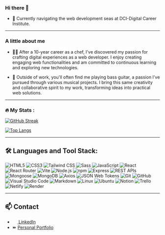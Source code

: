 ### Hi there 👋

- 🌱 Currently navigating the web development seas at DCI-Digital Career Institute.

---

### A little about me

- 👨‍💻 After a 10-year career as a chef, I've discovered my passion for crafting digital experiences as a web developer. I enjoy creating engaging web functionalities and am committed to continuous learning and exploring new technologies.

- 🎸 Outside of work, you'll often find me playing bass guitar, a passion I've pursued through various musical projects. I bring this same creativity and collaborative spirit to my work, transforming ideas into practical web solutions.



---


### :fire: My Stats :


[![GitHub Streak](http://github-readme-streak-stats.herokuapp.com?user=Cmbs86&theme=dark&background=000000)](https://git.io/streak-stats)


[![Top Langs](https://github-readme-stats.vercel.app/api/top-langs/?username=Cmbs86&layout=compact&theme=vision-friendly-dark)](https://github.com/anuraghazra/github-readme-stats)


---

## 🛠 Languages and Tool Stack:

![HTML5](https://img.shields.io/badge/HTML5-E34F26?style=for-the-badge&logo=html5&logoColor=white)
![CSS3](https://img.shields.io/badge/CSS3-1572B6?style=for-the-badge&logo=css3&logoColor=white)
![Tailwind CSS](https://img.shields.io/badge/Tailwind_CSS-38B2AC?style=for-the-badge&logo=tailwind-css&logoColor=white)
![Sass](https://img.shields.io/badge/Sass-CC6699?style=for-the-badge&logo=sass&logoColor=white)
![JavaScript](https://img.shields.io/badge/JavaScript-F7DF1E?style=for-the-badge&logo=javascript&logoColor=black)
![React](https://img.shields.io/badge/React-20232A?style=for-the-badge&logo=react&logoColor=61DAFB)
![React Router](https://img.shields.io/badge/React_Router-CA4245?style=for-the-badge&logo=react-router&logoColor=white)
![Vite](https://img.shields.io/badge/Vite-646CFF?style=for-the-badge&logo=vite&logoColor=white)
![Node.js](https://img.shields.io/badge/Node.js-339933?style=for-the-badge&logo=nodedotjs&logoColor=white)
![npm](https://img.shields.io/badge/npm-CB3837?style=for-the-badge&logo=npm&logoColor=white)
![Express](https://img.shields.io/badge/Express-000000?style=for-the-badge&logo=express&logoColor=white)
![REST APIs](https://img.shields.io/badge/REST%20APIs-000000?style=for-the-badge&logo=rest-api&logoColor=white)
![Mongoose](https://img.shields.io/badge/Mongoose-880000?style=for-the-badge&logo=mongoose&logoColor=white)
![MongoDB](https://img.shields.io/badge/MongoDB-47A248?style=for-the-badge&logo=mongodb&logoColor=white)
![Axios](https://img.shields.io/badge/Axios-007EC6?style=for-the-badge&logo=axios&logoColor=white)
![JSON Web Tokens](https://img.shields.io/badge/JSON_Web_Tokens-000000?style=for-the-badge&logo=json-web-tokens&logoColor=white)
![Git](https://img.shields.io/badge/Git-F05032?style=for-the-badge&logo=git&logoColor=white)
![GitHub](https://img.shields.io/badge/GitHub-181717?style=for-the-badge&logo=github&logoColor=white)
![Visual Studio Code](https://img.shields.io/badge/Visual_Studio_Code-0078d7?style=for-the-badge&logo=visual-studio-code&logoColor=white)
![Markdown](https://img.shields.io/badge/Markdown-000000?style=for-the-badge&logo=markdown&logoColor=white)
![Linux](https://img.shields.io/badge/Linux-FCC624?style=for-the-badge&logo=linux&logoColor=black)
![Ubuntu](https://img.shields.io/badge/Ubuntu-E95420?style=for-the-badge&logo=ubuntu&logoColor=white)
![Notion](https://img.shields.io/badge/Notion-000000?style=for-the-badge&logo=notion&logoColor=white)
![Trello](https://img.shields.io/badge/Trello-0079BF?style=for-the-badge&logo=trello&logoColor=white)
![Netlify](https://img.shields.io/badge/Netlify-00C7B7?style=for-the-badge&logo=netlify&logoColor=white)
![Render](https://img.shields.io/badge/Render-757575?style=for-the-badge&logo=render&logoColor=white)







---


## 📫 Contact

- [<img src="https://upload.wikimedia.org/wikipedia/commons/c/ca/LinkedIn_logo_initials.png" width="16" height="16" /> LinkedIn](https://www.linkedin.com/in/carlos-brito-de-sousa)
- ⏩ <a href="https://your-portfolio-link.com" target="_blank" rel="noopener noreferrer">Personal Portfolio</a> <!-- Replace with your actual portfolio link -->






<!--
**Cmbs86/Cmbs86** is a ✨ _special_ ✨ repository because its `README.md` (this file) appears on your GitHub profile.

Here are some ideas to get you started:


- 🌱 I’m currently learning ...
- 👯 I’m looking to collaborate on ...
- 🤔 I’m looking for help with ...
- 💬 Ask me about ...
- 📫 How to reach me: ...
- 😄 Pronouns: ...
- ⚡ Fun fact: ...
-->
